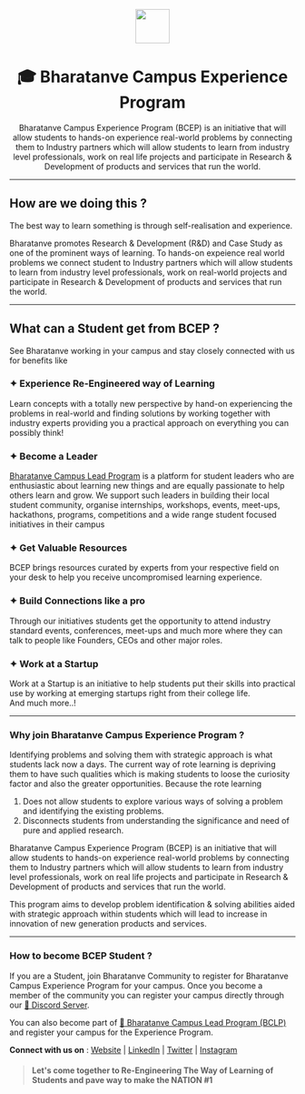 <p align="center"><img src="https://user-images.githubusercontent.com/95045411/230386847-bdd1e76d-7940-4e0d-8cfe-7067d442e009.png" height="60px" ></p>


 <h1 align="center"> 🎓 Bharatanve Campus Experience Program </h1>
 <p align="center"> Bharatanve Campus Experience Program (BCEP) is an initiative that will allow students to hands-on experience real-world problems by connecting them to Industry partners which will allow students to learn from industry level professionals, work on real life projects and participate in Research & Development of products and services that run the world. </p>
 

  ---
  
  ## How are we doing this ?
  The best way to learn something is through self-realisation and experience.  
    
  Bharatanve promotes Research & Development (R&D) and Case Study as one of the prominent ways of learning. To hands-on expeience real world problems we connect student to Industry partners which will allow students to learn from industry level professionals, work on real-world projects and participate in Research & Development of products and services that run the world.
  
  ---
  
  ## What can a Student get from BCEP ?


  See Bharatanve working in your campus and stay closely connected with us for benefits like
  ### ✦ Experience Re-Engineered way of Learning
  Learn concepts with a totally new perspective by hand-on experiencing the problems in real-world and finding solutions by working together with industry experts providing you a practical approach on everything you can possibly think!
  
  ### ✦ Become a Leader
  [Bharatanve Campus Lead Program](https://github.com/bharatanve/education/blob/main/BCLP.md) is a platform for student leaders who are enthusiastic about learning new things and are equally passionate to help others learn and grow. We support such leaders in building their local student community, organise internships, workshops, events, meet-ups, hackathons, programs, competitions and a wide range student focused initiatives in their campus
  
  ### ✦ Get Valuable Resources
  BCEP brings resources curated by experts from your respective field on your desk to help you receive uncompromised learning experience.
  
  ### ✦ Build Connections like a pro
  Through our initiatives students get the opportunity to attend industry standard events, conferences, meet-ups and much more where they can talk to people like Founders, CEOs and other major roles.
  
  ### ✦ Work at a Startup
  Work at a Startup is an initiative to help students put their skills into practical use by working at emerging startups right from their college life.  
  And much more..!
  
  ---
  ### Why join Bharatanve Campus Experience Program ?
  Identifying problems and solving them with strategic approach is what students lack now a days. The current way of rote learning is depriving them to have such qualities which is making students to loose the curiosity factor and also the greater opportunities. Because the rote learning 

1. Does not allow students to explore various ways of solving a problem and identifying the existing problems.
2. Disconnects students from understanding the significance and need of pure and applied research.

Bharatanve Campus Experience Program (BCEP) is an initiative that will allow students to hands-on experience real-world problems by connecting them to Industry partners which will allow students to learn from industry level professionals, work on real life projects and participate in Research & Development of products and services that run the world.

This program aims to develop problem identification & solving abilities aided with strategic approach within students which will lead to increase in innovation of new generation products and services.

---
### How to become BCEP Student ?
If you are a Student, join Bharatanve Community to register for Bharatanve Campus Experience Program for your campus. Once you become a member of the community you can register your campus directly through our [🔗 Discord Server](https://discord.gg/nvsNR5nwzJ).
  
  You can also become part of [🔗 Bharatanve Campus Lead Program (BCLP)](https://github.com/bharatanve/education/blob/main/BCLP.md) and register your campus for the Experience Program.  
    
      
**Connect with us on** : [Website](https://bharatanve.com) | [LinkedIn](https://www.linkedin.com/company/bharatanve/) | [Twitter](https://twitter.com/Bharatanve) | [Instagram](https://www.instagram.com/bharatanve/)

  
  > #### Let's come together to Re-Engineering The Way of Learning of Students and pave way to make the NATION #1
  

